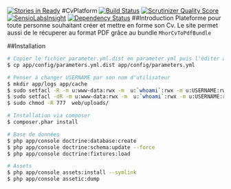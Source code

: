 [![Stories in Ready](https://badge.waffle.io/capapas/cvplatform.png?label=ready)](https://waffle.io/capapas/cvplatform)
#CvPlatform [![Build Status](https://travis-ci.org/capapas/CvPlatform.png?branch=master)](https://travis-ci.org/capapas/CvPlatform) [![Scrutinizer Quality Score](https://scrutinizer-ci.com/g/capapas/CvPlatform/badges/quality-score.png?s=0d76dbd5c1c24ce8a498429e9ffef22397d5d8b5)](https://scrutinizer-ci.com/g/capapas/CvPlatform/) [![SensioLabsInsight](https://insight.sensiolabs.com/projects/88061434-84d4-4cb6-8fb1-b0bdb77b34d3/mini.png)](https://insight.sensiolabs.com/projects/88061434-84d4-4cb6-8fb1-b0bdb77b34d3) [![Dependency Status](https://www.versioneye.com/user/projects/52c563c3ec1375fd7a000003/badge.png)](https://www.versioneye.com/user/projects/52c563c3ec1375fd7a000003)
##Introduction
Plateforme pour toute personne souhaitant créer et mettre en forme son Cv. Le site permet aussi de le récuperer au format PDF grâce au bundle ``MhorCvToPdfBundle``

##Installation

```bash
# Copier le fichier parameter.yml.dist en parameter.yml puis l'éditer à votre convenance
$ cp app/config/parameters.yml.dist app/config/parameters.yml

# Penser à changer USERNAME par son nom d'utilisateur
$ mkdir app/logs app/cache
$ sudo setfacl -R -m u:www-data:rwx -m  u:`whoami`:rwx -m u:USERNAME:rwx app/logs app/cache/
$ sudo setfacl -dR -m u:www-data:rwx -m  u:`whoami`:rwx -m u:USERNAME:rwx app/logs app/cache/
$ sudo chmod -R 777  web/uploads/

# Installation via composer
$ composer.phar install

# Base de données
$ php app/console doctrine:database:create
$ php app/console doctrine:schema:update --force
$ php app/console doctrine:fixtures:load

# Assets
$ php app/console assets:install --symlink
$ php app/console assetic:dump
```
